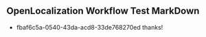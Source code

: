 ## OpenLocalization Workflow Test MarkDown
* fbaf6c5a-0540-43da-acd8-33de768270ed thanks!

<!--HONumber=Jul16_HO4-->


